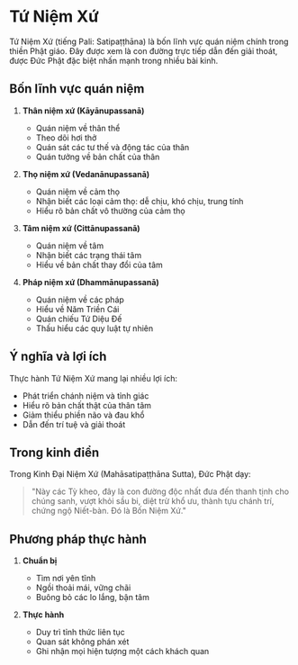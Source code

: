 # Tứ Niệm Xứ

Tứ Niệm Xứ (tiếng Pali: Satipaṭṭhāna) là bốn lĩnh vực quán niệm chính trong thiền Phật giáo. Đây được xem là con đường trực tiếp dẫn đến giải thoát, được Đức Phật đặc biệt nhấn mạnh trong nhiều bài kinh.

## Bốn lĩnh vực quán niệm

1. **Thân niệm xứ (Kāyānupassanā)**
   - Quán niệm về thân thể
   - Theo dõi hơi thở
   - Quán sát các tư thế và động tác của thân
   - Quán tưởng về bản chất của thân

2. **Thọ niệm xứ (Vedanānupassanā)**
   - Quán niệm về cảm thọ
   - Nhận biết các loại cảm thọ: dễ chịu, khó chịu, trung tính
   - Hiểu rõ bản chất vô thường của cảm thọ

3. **Tâm niệm xứ (Cittānupassanā)**
   - Quán niệm về tâm
   - Nhận biết các trạng thái tâm
   - Hiểu về bản chất thay đổi của tâm

4. **Pháp niệm xứ (Dhammānupassanā)**
   - Quán niệm về các pháp
   - Hiểu về Năm Triền Cái
   - Quán chiếu Tứ Diệu Đế
   - Thấu hiểu các quy luật tự nhiên

## Ý nghĩa và lợi ích

Thực hành Tứ Niệm Xứ mang lại nhiều lợi ích:
- Phát triển chánh niệm và tỉnh giác
- Hiểu rõ bản chất thật của thân tâm
- Giảm thiểu phiền não và đau khổ
- Dẫn đến trí tuệ và giải thoát

## Trong kinh điển

Trong Kinh Đại Niệm Xứ (Mahāsatipaṭṭhāna Sutta), Đức Phật dạy:

> "Này các Tỳ kheo, đây là con đường độc nhất đưa đến thanh tịnh cho chúng sanh, vượt khỏi sầu bi, diệt trừ khổ ưu, thành tựu chánh trí, chứng ngộ Niết-bàn. Đó là Bốn Niệm Xứ."

## Phương pháp thực hành

1. **Chuẩn bị**
   - Tìm nơi yên tĩnh
   - Ngồi thoải mái, vững chãi
   - Buông bỏ các lo lắng, bận tâm

2. **Thực hành**
   - Duy trì tỉnh thức liên tục
   - Quan sát không phán xét
   - Ghi nhận mọi hiện tượng một cách khách quan
